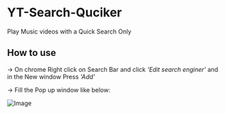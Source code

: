# YT-Search-Quciker


Play Music videos with a Quick Search Only


## How to use


-> On chrome Right click on Search Bar and click *'Edit search enginer'* and in the New window Press *'Add'*


-> Fill the Pop up window like below:


![Image](http://i.imgur.com/TWOggNx.png  "Instruction")


